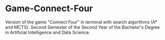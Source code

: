 # Game-Connect-Four
Version of the game "Connect Four" in terminal with search algorithms (A* and MCTS). Second Semester of the Second Year of the Bachelor's Degree in Artificial Intelligence and Data Science.
